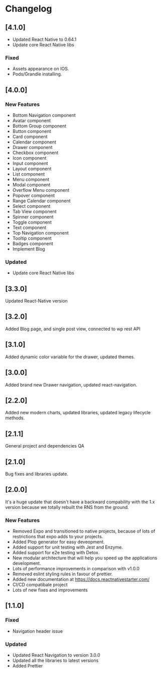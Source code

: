 # Changelog

## [4.1.0]

- Updated React Native to 0.64.1
- Update core React Native libs

### Fixed

- Assets appearance on IOS.
- Pods/Grandle installing. 

## [4.0.0]

### New Features
 - Bottom Navigation component
 - Avatar component
 - Bottom Group component
 - Button component
 - Card component
 - Calendar component
 - Drawer component
 - Checkbox component
 - Icon component
 - Input component
 - Layout component
 - List component
 - Menu component
 - Modal component
 - Overflow Menu component
 - Popover component
 - Range Calendar component
 - Select component
 - Tab View component
 - Spinner component
 - Toggle component
 - Text component
 - Top Navigation component
 - Tooltip component
 - Badges component 
 - Implement Blog
 
 ### Updated
 - Update core React Native libs

## [3.3.0]

Updated React-Native version

## [3.2.0]

Added Blog page, and single post view, connected to wp rest API

## [3.1.0]

Added dynamic color variable for the drawer, updated themes.

## [3.0.0]

Added brand new Drawer navigation, updated react-navigation.

## [2.2.0]

Added new modern charts, updated libraries, updated legacy lifecycle methods.

## [2.1.1]

General project and dependencies QA

## [2.1.0]

Bug fixes and libraries update.

## [2.0.0]

It's a huge update that doesn't have a backward compability with the 1.x version because we totally rebuilt the RNS from the ground.

### New Features

- Removed Expo and transitioned to native projects, because of lots of restrictions that expo adds to your projects.
- Added Plop generator for easy deveopment.
- Added support for unit testing with Jest and Enzyme.
- Added support for e2e testing with Detox.
- New modular architecture that will help you speed up the applications development.
- Lots of performance improvements in comparison with v1.0.0
- Removed eslint styling rules in favour of prettier.
- Added new documentation at https://docs.reactnativestarter.com/
- CI/CD compatibale project
- Lots of new fixes and improvements

## [1.1.0]

### Fixed

- Navigation header issue

### Updated

- Updated React Navigation to version 3.0.0
- Updated all the libraries to latest versions
- Added Prettier
